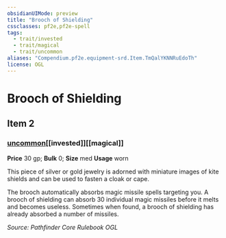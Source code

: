 ```yaml
---
obsidianUIMode: preview
title: "Brooch of Shielding"
cssclasses: pf2e,pf2e-spell
tags:
  - trait/invested
  - trait/magical
  - trait/uncommon
aliases: "Compendium.pf2e.equipment-srd.Item.TmQalYKNNRuEdoTh"
license: OGL
---
```

# Brooch of Shielding
## Item 2
### [uncommon](uncommon "Uncommon Rarity Trait")[[invested]][[magical]]


**Price** 30 gp; 
**Bulk** 0; **Size** med
**Usage** worn

This piece of silver or gold jewelry is adorned with miniature images of kite shields and can be used to fasten a cloak or cape.

The brooch automatically absorbs magic missile spells targeting you. A brooch of shielding can absorb 30 individual magic missiles before it melts and becomes useless. Sometimes when found, a brooch of shielding has already absorbed a number of missiles.

*Source: Pathfinder Core Rulebook*
*OGL*